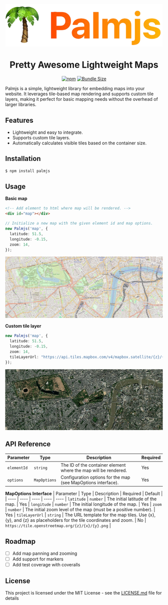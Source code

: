 
<p align="center">

![Palmjs's Logo](assets/logo.png)

</p>

<h1 align="center">Pretty Awesome Lightweight Maps</h1>

<div align="center">

[![npm](https://img.shields.io/npm/v/palmjs)](https://www.npmjs.com/package/palmjs)
[![Bundle Size](https://img.shields.io/bundlephobia/minzip/palmjs)](https://bundlephobia.com/package/palmjs)

</div>

Palmjs is a simple, lightweight library for embedding maps into your website. It leverages tile-based map rendering and supports custom tile layers, making it perfect for basic mapping needs without the overhead of larger libraries.

## Features

- Lightweight and easy to integrate.
- Supports custom tile layers.
- Automatically calculates visible tiles based on the container size.

## Installation

```bash
$ npm install palmjs
```

## Usage

__Basic map__
```html
<!-- Add element to html where map will be rendered. -->
<div id="map"></div>
```

```ts
// Initialize a new map with the given element id and map options.
new Palmjs('map', {
  latitude: 51.5,
  longitude: -0.15,
  zoom: 14,
});
```

![Basic map example](assets/basic_map.png "Palmjs: Basic map example")

__Custom tile layer__
```ts
new Palmjs('map', {
  latitude: 51.5,
  longitude: -0.15,
  zoom: 14,
  tileLayerUrl: "https://api.tiles.mapbox.com/v4/mapbox.satellite/{z}/{x}/{y}.png?access_token=[YOUR_TOKEN]"
});
```

![Custom tile layer example](assets/custom_tile_layer.png "Palmjs: Custom tile layer example")


## API Reference

| Parameter |	Type |	Description |	Required |
| ---- | ---- | ---- | ---- |
`elementId` |	`string` |	The ID of the container element where the map will be rendered. |	Yes |
`options` |	`MapOptions` |	Configuration options for the map (see MapOptions interface). |	Yes |

__MapOptions Interface__
| Parameter |	Type |	Description |	Required | Default |
| ---- | ---- | ---- | ---- | ---- |
`latitude` |	`number` |	The initial latitude of the map. |	Yes |
`longitude` |	`number` |	The initial longitude of the map. |	Yes |
`zoom` |	`number` |	The initial zoom level of the map (must be a positive number). |	Yes |
`tileLayerUrl` |	`string` |	The URL template for the map tiles. Use {x}, {y}, and {z} as placeholders for the tile coordinates and zoom. |	No | `https://tile.openstreetmap.org/{z}/{x}/{y}.png` |

[npm-url]:https://npmjs.org/package/palmjs
[downloads-image]:https://img.shields.io/npm/dm/palmjs.svg

## Roadmap
 - [ ] Add map panning and zooming
 - [ ] Add support for markers
 - [ ] Add test coverage with coveralls

## License
This project is licensed under the MIT License - see the [LICENSE.md](./LICENSE.md) file for details